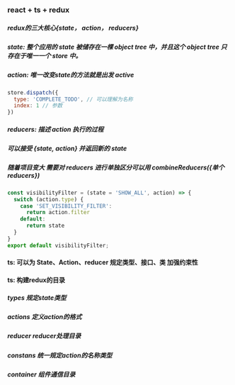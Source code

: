 ### react + ts + redux
##### redux的三大核心{state， action， reducers}

##### state: 整个应用的 state 被储存在一棵 object tree 中，并且这个 object tree 只存在于唯一一个 store 中。

##### action: 唯一改变state的方法就是出发 active
```js
store.dispatch({
  type: 'COMPLETE_TODO', // 可以理解为名称
  index: 1 // 参数
})
``` 

##### reducers: 描述 action 执行的过程
##### 可以接受 {state, action} 并返回新的 state
##### 随着项目变大 需要对 reducers 进行单独区分可以用 combineReducers({单个reducers})
```typescript jsx
const visibilityFilter = (state = 'SHOW_ALL', action) => {
  switch (action.type) {
    case 'SET_VISIBILITY_FILTER':
      return action.filter
    default:
      return state
  }
}
export default visibilityFilter;
```

#### ts: 可以为 State、Action、reducer 规定类型、接口、类 加强约束性
#### ts: 构建redux的目录
##### types      规定state类型
##### actions    定义action的格式
##### reducer    reducer处理目录
##### constans   统一规定action的名称类型
##### container  组件通信目录
